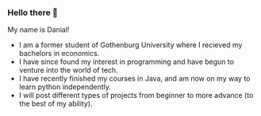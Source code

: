 ### Hello there 👋

My name is Danial!

- I am a former student of Gothenburg University where I recieved my bachelors in economics.
- I have since found my interest in programming and have begun to venture into the world of tech.
- I have recently finished my courses in Java, and am now on my way to learn python independently.
- I will post different types of projects from beginner to more advance (to the best of my ability).
